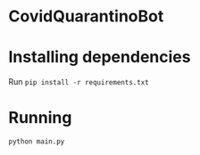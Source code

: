 # CovidQuarantinoBot

# Installing dependencies
Run
`pip install -r requirements.txt`

# Running 
`python main.py`
